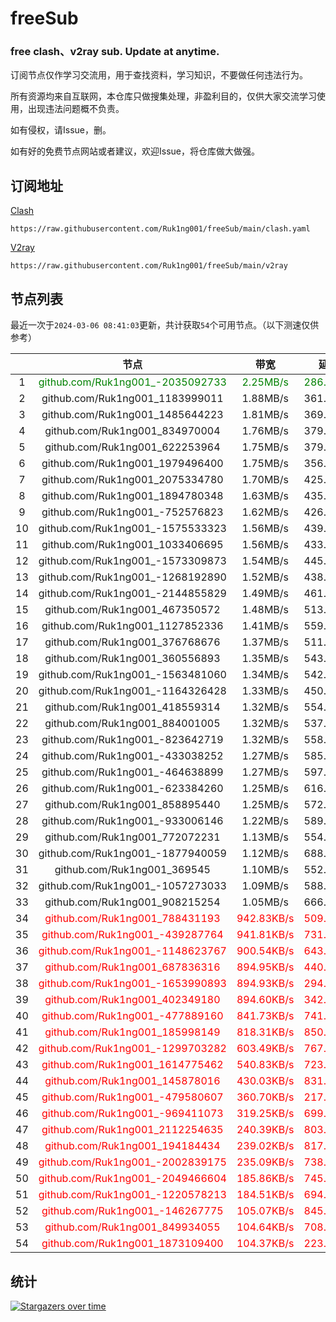 # freeSub
### free clash、v2ray sub. Update at anytime.

订阅节点仅作学习交流用，用于查找资料，学习知识，不要做任何违法行为。

所有资源均来自互联网，本仓库只做搜集处理，非盈利目的，仅供大家交流学习使用，出现违法问题概不负责。

如有侵权，请Issue，删。

如有好的免费节点网站或者建议，欢迎Issue，将仓库做大做强。

## 订阅地址
[Clash](https://raw.githubusercontent.com/Ruk1ng001/freeSub/main/clash.yaml)
```
https://raw.githubusercontent.com/Ruk1ng001/freeSub/main/clash.yaml
```
[V2ray](https://raw.githubusercontent.com/Ruk1ng001/freeSub/main/v2ray)
```
https://raw.githubusercontent.com/Ruk1ng001/freeSub/main/v2ray
```

## 节点列表

最近一次于`2024-03-06 08:41:03`更新，共计获取`54`个可用节点。（以下测速仅供参考）

|  | 节点 | 带宽 | 延迟 |
|:-:|:--:|:--:|:--:|
 | 1 | <font color=green>github.com/Ruk1ng001_-2035092733</font> | <font color=green>2.25MB/s</font> | <font color=green>286.00ms</font> |
 | 2 | github.com/Ruk1ng001_1183999011 | 1.88MB/s | 361.00ms |
 | 3 | github.com/Ruk1ng001_1485644223 | 1.81MB/s | 369.00ms |
 | 4 | github.com/Ruk1ng001_834970004 | 1.76MB/s | 379.00ms |
 | 5 | github.com/Ruk1ng001_622253964 | 1.75MB/s | 379.00ms |
 | 6 | github.com/Ruk1ng001_1979496400 | 1.75MB/s | 356.00ms |
 | 7 | github.com/Ruk1ng001_2075334780 | 1.70MB/s | 425.00ms |
 | 8 | github.com/Ruk1ng001_1894780348 | 1.63MB/s | 435.00ms |
 | 9 | github.com/Ruk1ng001_-752576823 | 1.62MB/s | 426.00ms |
 | 10 | github.com/Ruk1ng001_-1575533323 | 1.56MB/s | 439.00ms |
 | 11 | github.com/Ruk1ng001_1033406695 | 1.56MB/s | 433.00ms |
 | 12 | github.com/Ruk1ng001_-1573309873 | 1.54MB/s | 445.00ms |
 | 13 | github.com/Ruk1ng001_-1268192890 | 1.52MB/s | 438.00ms |
 | 14 | github.com/Ruk1ng001_-2144855829 | 1.49MB/s | 461.00ms |
 | 15 | github.com/Ruk1ng001_467350572 | 1.48MB/s | 513.00ms |
 | 16 | github.com/Ruk1ng001_1127852336 | 1.41MB/s | 559.00ms |
 | 17 | github.com/Ruk1ng001_376768676 | 1.37MB/s | 511.00ms |
 | 18 | github.com/Ruk1ng001_360556893 | 1.35MB/s | 543.00ms |
 | 19 | github.com/Ruk1ng001_-1563481060 | 1.34MB/s | 542.00ms |
 | 20 | github.com/Ruk1ng001_-1164326428 | 1.33MB/s | 450.00ms |
 | 21 | github.com/Ruk1ng001_418559314 | 1.32MB/s | 554.00ms |
 | 22 | github.com/Ruk1ng001_884001005 | 1.32MB/s | 537.00ms |
 | 23 | github.com/Ruk1ng001_-823642719 | 1.32MB/s | 558.00ms |
 | 24 | github.com/Ruk1ng001_-433038252 | 1.27MB/s | 585.00ms |
 | 25 | github.com/Ruk1ng001_-464638899 | 1.27MB/s | 597.00ms |
 | 26 | github.com/Ruk1ng001_-623384260 | 1.25MB/s | 616.00ms |
 | 27 | github.com/Ruk1ng001_858895440 | 1.25MB/s | 572.00ms |
 | 28 | github.com/Ruk1ng001_-933006146 | 1.22MB/s | 589.00ms |
 | 29 | github.com/Ruk1ng001_772072231 | 1.13MB/s | 554.00ms |
 | 30 | github.com/Ruk1ng001_-1877940059 | 1.12MB/s | 688.00ms |
 | 31 | github.com/Ruk1ng001_369545 | 1.10MB/s | 552.00ms |
 | 32 | github.com/Ruk1ng001_-1057273033 | 1.09MB/s | 588.00ms |
 | 33 | github.com/Ruk1ng001_908215254 | 1.05MB/s | 666.00ms |
 | 34 | <font color=red>github.com/Ruk1ng001_788431193</font> | <font color=red>942.83KB/s</font> | <font color=red>509.00ms</font> |
 | 35 | <font color=red>github.com/Ruk1ng001_-439287764</font> | <font color=red>941.81KB/s</font> | <font color=red>731.00ms</font> |
 | 36 | <font color=red>github.com/Ruk1ng001_-1148623767</font> | <font color=red>900.54KB/s</font> | <font color=red>643.00ms</font> |
 | 37 | <font color=red>github.com/Ruk1ng001_687836316</font> | <font color=red>894.95KB/s</font> | <font color=red>440.00ms</font> |
 | 38 | <font color=red>github.com/Ruk1ng001_-1653990893</font> | <font color=red>894.93KB/s</font> | <font color=red>294.00ms</font> |
 | 39 | <font color=red>github.com/Ruk1ng001_402349180</font> | <font color=red>894.60KB/s</font> | <font color=red>342.00ms</font> |
 | 40 | <font color=red>github.com/Ruk1ng001_-477889160</font> | <font color=red>841.73KB/s</font> | <font color=red>741.00ms</font> |
 | 41 | <font color=red>github.com/Ruk1ng001_185998149</font> | <font color=red>818.31KB/s</font> | <font color=red>850.00ms</font> |
 | 42 | <font color=red>github.com/Ruk1ng001_-1299703282</font> | <font color=red>603.49KB/s</font> | <font color=red>767.00ms</font> |
 | 43 | <font color=red>github.com/Ruk1ng001_1614775462</font> | <font color=red>540.83KB/s</font> | <font color=red>723.00ms</font> |
 | 44 | <font color=red>github.com/Ruk1ng001_145878016</font> | <font color=red>430.03KB/s</font> | <font color=red>831.00ms</font> |
 | 45 | <font color=red>github.com/Ruk1ng001_-479580607</font> | <font color=red>360.70KB/s</font> | <font color=red>217.00ms</font> |
 | 46 | <font color=red>github.com/Ruk1ng001_-969411073</font> | <font color=red>319.25KB/s</font> | <font color=red>699.00ms</font> |
 | 47 | <font color=red>github.com/Ruk1ng001_2112254635</font> | <font color=red>240.39KB/s</font> | <font color=red>803.00ms</font> |
 | 48 | <font color=red>github.com/Ruk1ng001_194184434</font> | <font color=red>239.02KB/s</font> | <font color=red>817.00ms</font> |
 | 49 | <font color=red>github.com/Ruk1ng001_-2002839175</font> | <font color=red>235.09KB/s</font> | <font color=red>738.00ms</font> |
 | 50 | <font color=red>github.com/Ruk1ng001_-2049466604</font> | <font color=red>185.86KB/s</font> | <font color=red>745.00ms</font> |
 | 51 | <font color=red>github.com/Ruk1ng001_-1220578213</font> | <font color=red>184.51KB/s</font> | <font color=red>694.00ms</font> |
 | 52 | <font color=red>github.com/Ruk1ng001_-146267775</font> | <font color=red>105.07KB/s</font> | <font color=red>845.00ms</font> |
 | 53 | <font color=red>github.com/Ruk1ng001_849934055</font> | <font color=red>104.64KB/s</font> | <font color=red>708.00ms</font> |
 | 54 | <font color=red>github.com/Ruk1ng001_1873109400</font> | <font color=red>104.37KB/s</font> | <font color=red>223.00ms</font> |


## 统计

[![Stargazers over time](https://starchart.cc/Ruk1ng001/freeSub.svg)](https://starchart.cc/Ruk1ng001/freeSub)